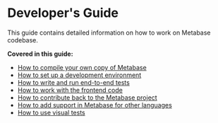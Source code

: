 # Developer's Guide

This guide contains detailed information on how to work on Metabase codebase.

**Covered in this guide:**

- [How to compile your own copy of Metabase](build.md)
- [How to set up a development environment](devenv.md)
- [How to write and run end-to-end tests](e2e-tests.md)
- [How to work with the frontend code](frontend.md)
- [How to contribute back to the Metabase project](contributing.md)
- [How to add support in Metabase for other languages](internationalization.md)
- [How to use visual tests](visual-tests.md)
